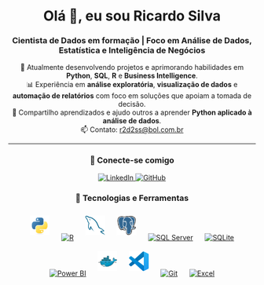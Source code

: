 <h1 align="center">Olá 👋, eu sou Ricardo Silva</h1>
<h3 align="center">Cientista de Dados em formação | Foco em Análise de Dados, Estatística e Inteligência de Negócios</h3>

<p align="center">
🌱 Atualmente desenvolvendo projetos e aprimorando habilidades em <strong>Python</strong>, <strong>SQL</strong>, <strong>R</strong> e <strong>Business Intelligence</strong>.<br>
📊 Experiência em <strong>análise exploratória</strong>, <strong>visualização de dados</strong> e <strong>automação de relatórios</strong> com foco em soluções que apoiam a tomada de decisão.<br>
💬 Compartilho aprendizados e ajudo outros a aprender <strong>Python aplicado à análise de dados</strong>.<br>
📫 Contato: <a href="mailto:r2d2ss@bol.com.br">r2d2ss@bol.com.br</a>
</p>

---

<h3 align="center">🔗 Conecte-se comigo</h3>
<p align="center">
  <a href="https://www.linkedin.com/in/ricardo-de-souza-silva/" target="_blank">
    <img src="https://raw.githubusercontent.com/rahuldkjain/github-profile-readme-generator/master/src/images/icons/Social/linked-in-alt.svg" alt="LinkedIn" height="30" width="40"/>
  </a>
  <a href="https://github.com/YOUR_GITHUB_USERNAME" target="_blank">
    <img src="https://raw.githubusercontent.com/rahuldkjain/github-profile-readme-generator/master/src/images/icons/Social/github.svg" alt="GitHub" height="30" width="40"/>
  </a>
</p>



<h3 align="center">🧰 Tecnologias e Ferramentas</h3>
<p align="center">
  <a href="https://www.python.org/" target="_blank"><img src="https://raw.githubusercontent.com/devicons/devicon/master/icons/python/python-original.svg" alt="Python" width="40" height="40" style="margin:10px;"/></a>
  <a href="https://www.r-project.org/" target="_blank"><img src="https://www.r-project.org/logo/Rlogo.png" alt="R" width="40" height="40" style="margin:10px;"/></a>
  <a href="https://www.mysql.com/" target="_blank"><img src="https://raw.githubusercontent.com/devicons/devicon/master/icons/mysql/mysql-original.svg" alt="MySQL" width="40" height="40" style="margin:10px;"/></a>
  <a href="https://www.postgresql.org/" target="_blank"><img src="https://raw.githubusercontent.com/devicons/devicon/master/icons/postgresql/postgresql-original.svg" alt="PostgreSQL" width="40" height="40" style="margin:10px;"/></a>
  <a href="https://www.microsoft.com/en-us/sql-server" target="_blank"><img src="https://www.svgrepo.com/show/303229/microsoft-sql-server-logo.svg" alt="SQL Server" width="40" height="40" style="margin:10px;"/></a>
  <a href="https://www.sqlite.org/" target="_blank"><img src="https://www.vectorlogo.zone/logos/sqlite/sqlite-icon.svg" alt="SQLite" width="40" height="40" style="margin:10px;"/></a>
  <a href="https://www.powerbi.com/" target="_blank"><img src="https://cdn.worldvectorlogo.com/logos/power-bi.svg" alt="Power BI" width="40" height="40" style="margin:10px;"/></a>
  <a href="https://www.docker.com/" target="_blank"><img src="https://raw.githubusercontent.com/devicons/devicon/master/icons/docker/docker-original.svg" alt="Docker" width="40" height="40" style="margin:10px;"/></a>
  <a href="https://code.visualstudio.com/" target="_blank"><img src="https://raw.githubusercontent.com/devicons/devicon/master/icons/vscode/vscode-original.svg" alt="VS Code" width="40" height="40" style="margin:10px;"/></a>
  <a href="https://git-scm.com/" target="_blank"><img src="https://www.vectorlogo.zone/logos/git-scm/git-scm-icon.svg" alt="Git" width="40" height="40" style="margin:10px;"/></a>
  <a href="https://www.microsoft.com/en-us/microsoft-365/excel" target="_blank"><img src="https://cdn.worldvectorlogo.com/logos/microsoft-excel-2013.svg" alt="Excel" width="40" height="40" style="margin:10px;"/></a>
</p>
